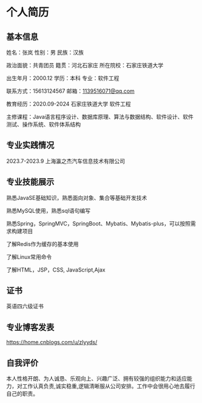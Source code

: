 # 个人简历

## 基本信息

姓名：张岚  性别：男	民族：汉族

政治面貌：共青团员	籍贯：河北石家庄	所在院校：石家庄铁道大学

出生年月：2000.12	学历：本科	专业：软件工程

联系方式：15613124567	邮箱：1139516071@qq.com	

教育经历：2020.09-2024	石家庄铁道大学	软件工程

主修课程：Java语言程序设计、数据库原理、算法与数据结构、软件设计、软件测试、操作系统、软件体系结构

## 专业实践情况

2023.7-2023.9	上海瀛之杰汽车信息技术有限公司

## 专业技能展示

熟悉JavaSE基础知识，熟悉面向对象、集合等基础开发技术

熟悉MySQL使用，熟悉sql语句编写

熟悉Spring，SpringMVC，SpringBoot、Mybatis、Mybatis-plus，可以按照需求构建项目

了解Redis作为缓存的基本使用

了解Linux常用命令

了解HTML，JSP，CSS, JavaScript,Ajax 

## 证书

英语四六级证书

## 专业博客发表
https://home.cnblogs.com/u/zlyyds/

## 自我评价

本人性格开朗、为人诚恳、乐观向上、兴趣广泛、拥有较强的组织能力和适应能力，对工作认真负责,诚实稳重,逻辑清晰服从公司安排。工作中会很用心地去履行自己的职责。




